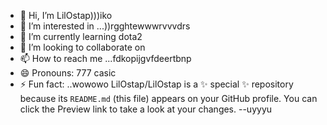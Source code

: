 - 👋 Hi, I’m LilOstap)))iko
- 👀 I’m interested in ...))rgghtewwwrvvvdrs
- 🌱 I’m currently learning dota2
- 💞️ I’m looking to collaborate on 
- 📫 How to reach me ...fdkopijgvfdeertbnp
- 😄 Pronouns: 777 casic
- ⚡ Fun fact: ..wowowo
LilOstap/LilOstap is a ✨ special ✨ repository because its `README.md` (this file) appears on your GitHub profile.
You can click the Preview link to take a look at your changes.
--uyyyu
